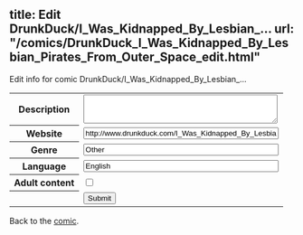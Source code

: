 title: Edit DrunkDuck/I_Was_Kidnapped_By_Lesbian_...
url: "/comics/DrunkDuck_I_Was_Kidnapped_By_Lesbian_Pirates_From_Outer_Space_edit.html"
---
Edit info for comic DrunkDuck/I_Was_Kidnapped_By_Lesbian_...

<form name="comic" action="http://gaepostmail.appspot.com/comic/" method="post">
<table class="comicinfo">
<tr>
<th>Description</th><td><textarea name="description" cols="40" rows="3"></textarea></td>
</tr>
<tr>
<th>Website</th><td><input type="text" name="url" value="http://www.drunkduck.com/I_Was_Kidnapped_By_Lesbian_Pirates_From_Outer_Space/" size="40"/></td>
</tr>
<tr>
<th>Genre</th><td><input type="text" name="genre" value="Other" size="40"/></td>
</tr>
<tr>
<th>Language</th><td><input type="text" name="language" value="English" size="40"/></td>
</tr>
<tr>
<th>Adult content</th><td><input type="checkbox" name="adult" value="adult" /></td>
</tr>
<tr>
<th></th><td>
<input type="hidden" name="comic" value="DrunkDuck_I_Was_Kidnapped_By_Lesbian_Pirates_From_Outer_Space" />
<input type="submit" name="submit" value="Submit" />
</td>
</tr>
</table>
</form>

Back to the [comic](DrunkDuck_I_Was_Kidnapped_By_Lesbian_Pirates_From_Outer_Space.html).
